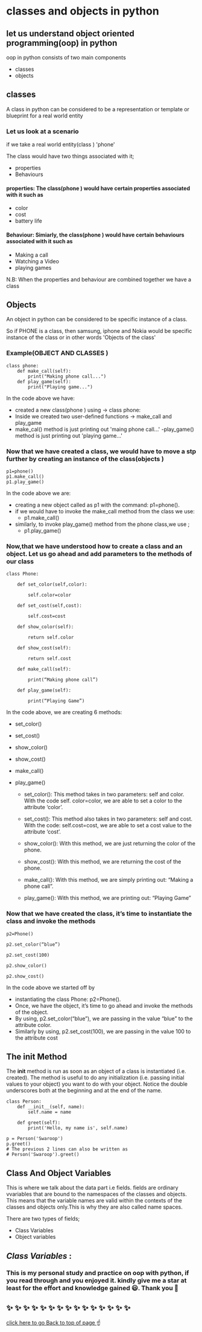 # classes and objects in python

## let us understand object oriented programming(oop) in python

oop in python consists of two main components

- classes
- objects

## classes

A class in python can be considered to be a representation or template or blueprint for a real world entity

### Let us look at a scenario

if we take a real world entity(class ) 'phone'

The class would have two things associated with it;

- properties
- Behaviours

#### properties: The class(phone ) would have certain properties associated with it such as

- color
- cost
- battery life

#### Behaviour: Simiarly, the class(phone ) would have certain behaviours associated with it such as

- Making a call
- Watching a Video
- playing games

N.B: When the properties and behaviour are combined together we have a class



## Objects

An object in python can be considered to be specific instance of a class.

So if PHONE is a class, then samsung, iphone and Nokia would be specific instance of the class or in other words 'Objects of the class'

### Example(OBJECT AND CLASSES )

    class phone:
        def make_call(self):
            print("Making phone call...")
        def play_game(self):
            print("Playing game...")

In the code above we have:

- created a new class(phone ) using -> class phone:
- Inside we created two user-defined functions -> make_call and play_game
- make_cal() method is just printing out 'maing phone call...'
-play_game() method is just printing out 'playing game...'

### Now that we have created a class, we would have to move a stp further by creating an instance of the class(objects )

    p1=phone()
    p1.make_call()
    p1.play_game()

In the code above we are:

- creating a new object called as p1 with the command: p1=phone().
- if we would have to invoke the make_call method from the class we use:
  - p1.make_call()
- similarly, to invoke play_game() method from the phone class,we use ;
  - p1.play_game()

### Now,that we have understood how to create a class and an object. Let us go ahead and add parameters to the methods of our class

    class Phone:

        def set_color(self,color):

            self.color=color

        def set_cost(self,cost):

            self.cost=cost

        def show_color(self):

            return self.color

        def show_cost(self):

            return self.cost

        def make_call(self):

            print(“Making phone call”)

        def play_game(self):

            print(“Playing Game”)
In the code above, we are creating 6 methods:

- set_color()
- set_cost()
- show_color()
- show_cost()
- make_call()
- play_game()

  - set_color(): This method takes in two parameters: self and color. With the code self.
color=color, we are able to set a color to the attribute ‘color’.

  - set_cost(): This method also takes in two parameters: self and cost. With the code: self.cost=cost, we are able to set a cost value to the attribute ‘cost’.

  - show_color(): With this method, we are just returning the color of the phone.

  - show_cost(): With this method, we are returning the cost of the phone.

  - make_call(): With this method, we are simply printing out: “Making a phone call”.

  - play_game(): With this method, we are printing out: “Playing Game”

### Now that we have created the class, it’s time to instantiate the class and invoke the methods

    p2=Phone()

    p2.set_color(“blue”)

    p2.set_cost(100)

    p2.show_color()

    p2.show_cost()

In the code above we started off by

- instantiating the class Phone: p2=Phone().
- Once, we have the object, it’s time to go ahead and invoke the methods of the object.
- By using, p2.set_color(“blue”), we are passing in the value “blue” to the attribute color.
- Similarly by using, p2.set_cost(100), we are passing in the value 100 to the attribute cost

## The init Method

The __init__ method is run as soon as an object of a class is instantiated (i.e. created). The method is useful to do any initialization (i.e. passing initial values to your object) you want to do with your object. Notice the double underscores both at the beginning and at the end of the name.

    class Person:
        def __init__(self, name):
            self.name = name

        def greet(self):
            print('Hello, my name is', self.name)

    p = Person('Swaroop')
    p.greet()
    # The previous 2 lines can also be written as
    # Person('Swaroop').greet()


## Class And Object Variables
This is where we talk about the data part i.e fields. fields are ordinary vvariables that are bound to the namespaces of the classes and objects. This means that the variable names are valid within the contexts of the classes and objects only.This is why they are also called name spaces.

There are two types of fields;
- Class Variables
- Object variables

**_Class Variables_** :
---
### This is my personal study and practice on oop with python, if you  read through and you enjoyed it. kindly give me a star at least for the effort and knowledge gained :smiley:. Thank you :raised_hands:
##  :sparkles: :sparkles: :sparkles: :sparkles: :sparkles: :sparkles: :sparkles: :sparkles: :sparkles: :sparkles: :sparkles: :sparkles: :sparkles: :sparkles: :sparkles:

[click here to go Back to top of page ](#classes-and-objects-in-python) :point_up:
 